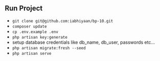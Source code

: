 ## Run Project

- `git clone git@github.com:iabhiyaan/bp-10.git`
- `composer update`
- `cp .env.example .env`
- `php artisan key:generate`
- setup database credentials like db_name, db_user, passwords etc...
- `php artisan migrate:fresh --seed`
- `php artisan serve`

